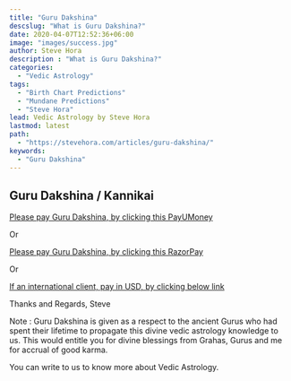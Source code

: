 ```yaml
---
title: "Guru Dakshina"
descslug: "What is Guru Dakshina?"
date: 2020-04-07T12:52:36+06:00
image: "images/success.jpg"
author: Steve Hora
description : "What is Guru Dakshina?"
categories: 
  - "Vedic Astrology"
tags:
  - "Birth Chart Predictions"
  - "Mundane Predictions"
  - "Steve Hora"
lead: Vedic Astrology by Steve Hora
lastmod: latest 
path:
  - "https://stevehora.com/articles/guru-dakshina/"
keywords:
  - "Guru Dakshina"
---
```


## Guru Dakshina / Kannikai

[Please pay Guru Dakshina, by clicking this PayUMoney](https://www.payumoney.com/react/app/merchant/#/pay/merchant/690EDAA4FBC4CAEEB390A87CE3DB59C9?param=5465070)

Or

[Please pay Guru Dakshina, by clicking this RazorPay](https://rzp.io/l/stevehora)

Or

[If an international client, pay in USD, by clicking below link](https://rzp.io/l/stevehoraus)

Thanks and Regards,
Steve

Note : Guru Dakshina is given as a respect to the ancient Gurus who had spent their lifetime to propagate this divine vedic astrology knowledge to us. This would entitle you for divine blessings from Grahas, Gurus and me for accrual of good karma.

You can write to us to know more about Vedic Astrology.